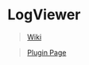 # LogViewer
> [Wiki](https://github.com/CoolV1994/LogViewer/wiki)

> [Plugin Page](https://www.spigotmc.org/resources/server-log-viewer.5243/)
